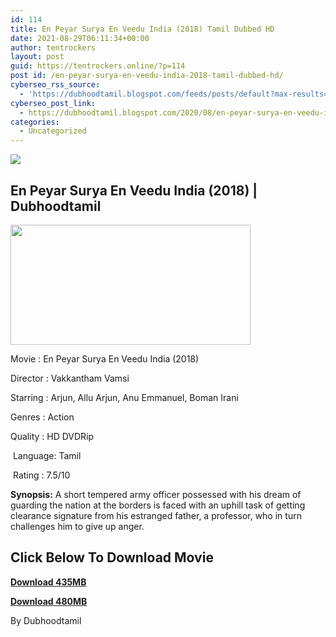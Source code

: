 ```yaml
---
id: 114
title: En Peyar Surya En Veedu India (2018) Tamil Dubbed HD
date: 2021-08-29T06:11:34+00:00
author: tentrockers
layout: post
guid: https://tentrockers.online/?p=114
post id: /en-peyar-surya-en-veedu-india-2018-tamil-dubbed-hd/
cyberseo_rss_source:
  - 'https://dubhoodtamil.blogspot.com/feeds/posts/default?max-results=150&start-index=151'
cyberseo_post_link:
  - https://dubhoodtamil.blogspot.com/2020/08/en-peyar-surya-en-veedu-india-2018.html
categories:
  - Uncategorized
---
```

<div class="media_block">
  <img src="https://1.bp.blogspot.com/-Qo1J3NN-pPk/X0MmBqOtfZI/AAAAAAAACD8/j9hSE9f43DYLsw92Ft3a_OabPLU05QA4wCNcBGAsYHQ/s72-w384-h192-c/c8ca856657779526a1f87a818d6938c3.jpg" class="media_thumbnail" />
</div>

## <span>En Peyar Surya En Veedu India (2018) | Dubhoodtamil</span>

<div class="separator">
  <a href="https://1.bp.blogspot.com/-Qo1J3NN-pPk/X0MmBqOtfZI/AAAAAAAACD8/j9hSE9f43DYLsw92Ft3a_OabPLU05QA4wCNcBGAsYHQ/s600/c8ca856657779526a1f87a818d6938c3.jpg" imageanchor="1"><img loading="lazy" border="0" data-original-height="300" data-original-width="600" height="192" src="https://1.bp.blogspot.com/-Qo1J3NN-pPk/X0MmBqOtfZI/AAAAAAAACD8/j9hSE9f43DYLsw92Ft3a_OabPLU05QA4wCNcBGAsYHQ/w384-h192/c8ca856657779526a1f87a818d6938c3.jpg" width="384" /></a>
</div>

Movie	<span></span>:	<span></span>En Peyar Surya En Veedu India (2018)

Director	<span></span>:	<span></span>Vakkantham Vamsi

Starring	<span></span>:	<span></span>Arjun, Allu Arjun, Anu Emmanuel, Boman Irani&nbsp;

Genres	<span></span>:	<span></span>Action&nbsp;

Quality	<span></span>:	<span></span>HD DVDRip

&nbsp;Language:	<span></span>Tamil

&nbsp;Rating	<span></span>:	<span></span>7.5/10

**Synopsis:** A short tempered army officer possessed with his dream of guarding the nation at the borders is faced with an uphill task of getting clearance signature from his estranged father, a professor, who in turn challenges him to give up anger.

## <span><b>Click Below To Download Movie</b></span>

<span><b><a href="https://oncehelp.com/en-peyar-surya" target="_blank" rel="noopener">Download 435MB</a></b></span>

<span><b><a href="https://oncehelp.com/en-peyar-surya-1" target="_blank" rel="noopener">Download 480MB</a></b></span>

By Dubhoodtamil